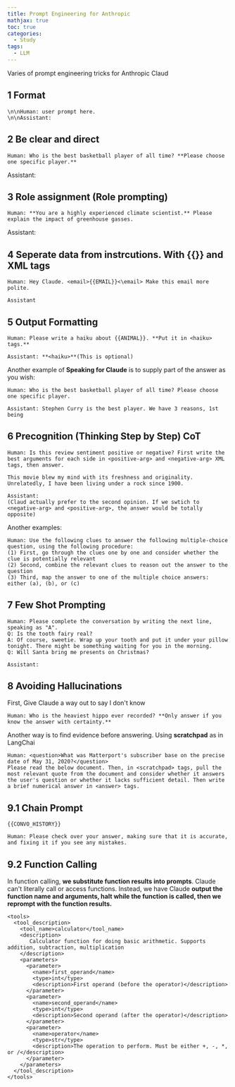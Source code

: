 ```yaml
---
title: Prompt Engineering for Anthropic
mathjax: true
toc: true
categories:
  - Study
tags:
  - LLM
---
```


Varies of prompt engineering tricks for Anthropic Claud

## 1 Format
```
\n\nHuman: user prompt here.  
\n\nAssistant:
```
## 2 Be clear and direct
```
Human: Who is the best basketball player of all time? **Please choose one specific player.**
```
Assistant:
## 3 Role assignment (Role prompting)
```
Human: **You are a highly experienced climate scientist.** Please explain the impact of greenhouse gasses.  
```
Assistant:  
## 4 Seperate data from instrcutions. With {{}} and XML tags  
```
Human: Hey Claude. <email>{{EMAIL}}<\email> Make this email more polite.

Assistant
```
## 5 Output Formatting
```
Human: Please write a haiku about {{ANIMAL}}. **Put it in <haiku> tags.**

Assistant: **<haiku>**(This is optional)  
```
Another example of **Speaking for Claude** is to supply part of the answer as you wish:
```
Human: Who is the best basketball player of all time? Please choose one specific player.

Assistant: Stephen Curry is the best player. We have 3 reasons, 1st being	
```
## 6 Precognition (Thinking Step by Step) CoT
```
Human: Is this review sentiment positive or negative? First write the best arguments for each side in <positive-arg> and <negative-arg> XML tags, then answer.

This movie blew my mind with its freshness and originality. Unrelatedly, I have been living under a rock since 1900.

Assistant:
(Claud actually prefer to the second opinion. If we swtich to <negative-arg> and <positive-arg>, the answer would be totally opposite)
```
Another examples:  
```
Human: Use the following clues to answer the following multiple-choice question, using the following procedure:  
(1) First, go through the clues one by one and consider whether the clue is potentially relevant  
(2) Second, combine the relevant clues to reason out the answer to the question  
(3) Third, map the answer to one of the multiple choice answers: either (a), (b), or (c)
``` 
## 7 Few Shot Prompting
```
Human: Please complete the conversation by writing the next line, speaking as "A".
Q: Is the tooth fairy real?
A: Of course, sweetie. Wrap up your tooth and put it under your pillow tonight. There might be something waiting for you in the morning.
Q: Will Santa bring me presents on Christmas?

Assistant:
```
## 8 Avoiding Hallucinations
First, Give Claude a way out to say I don't know
```
Human: Who is the heaviest hippo ever recorded? **Only answer if you know the answer with certainty.**
```
Another way is to find evidence before answering. Using **scratchpad** as in LangChai
```
Human: <question>What was Matterport's subscriber base on the precise date of May 31, 2020?</question>
Please read the below document. Then, in <scratchpad> tags, pull the most relevant quote from the document and consider whether it answers the user's question or whether it lacks sufficient detail. Then write a brief numerical answer in <answer> tags.
```

## 9.1 Chain Prompt
```
{{CONVO_HISTORY}}

Human: Please check over your answer, making sure that it is accurate, and fixing it if you see any mistakes.
```

## 9.2 Function Calling
In function calling, **we substitute function results into prompts**. Claude can't literally call or access functions. Instead, we have Claude **output the function name and arguments, halt while the function is called, then we reprompt with the function results.**
```
<tools>
  <tool_description>
    <tool_name>calculator</tool_name>
    <description>
       Calculator function for doing basic arithmetic. Supports addition, subtraction, multiplication
    </description>
    <parameters>
      <parameter>
        <name>first_operand</name>
        <type>int</type>
        <description>First operand (before the operator)</description>
      </parameter>
      <parameter>
        <name>second_operand</name>
        <type>int</type>
        <description>Second operand (after the operator)</description>
      </parameter>
      <parameter>
        <name>operator</name>
        <type>str</type>
        <description>The operation to perform. Must be either +, -, *, or /</description>
      </parameter>
    </parameters>
  </tool_description>
</tools>
```
 